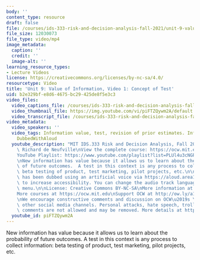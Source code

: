 ```yaml
---
body: ''
content_type: resource
draft: false
file: /courses/ids-333-risk-and-decision-analysis-fall-2021/unit-9-value-of-info-video-1_360p_16_9.mp4
file_size: 12030073
file_type: video/mp4
image_metadata:
  caption: ''
  credit: ''
  image-alt: ''
learning_resource_types:
- Lecture Videos
license: https://creativecommons.org/licenses/by-nc-sa/4.0/
resourcetype: Video
title: 'Unit 9: Value of Information, Video 1: Concept of Test'
uid: b2e329bf-e8d6-4675-bc29-425de8f5e3c3
video_files:
  video_captions_file: /courses/ids-333-risk-and-decision-analysis-fall-2021/1TU95aAZrajU_1dTyVY-2JtNtvmlWv1x7_transcript.webvtt
  video_thumbnail_file: https://img.youtube.com/vi/piFTZQywm2A/default.jpg
  video_transcript_file: /courses/ids-333-risk-and-decision-analysis-fall-2021/1TU95aAZrajU_1dTyVY-2JtNtvmlWv1x7_transcript.pdf
video_metadata:
  video_speakers: ''
  video_tags: Information value, test, revision of prior estimates. Information collection,
    DubbedWithAloud
  youtube_description: "MIT IDS.333 Risk and Decision Analysis, Fall 2021\nInstructor:\
    \ Richard de Neufville\nView the complete course: https://ocw.mit.edu/courses/ids-333-risk-and-decision-analysis-fall-2021/\n\
    YouTube Playlist: https://www.youtube.com/playlist?list=PLUl4u3cNGP62jwhTqp8_1kwrkDkxZhpQC\n\
    \nNew information has value because it allows us to learn about the probability\
    \ of future outcomes.  A test in this context is any process to collect information:\
    \ beta testing of product, test marketing, pilot projects, etc.\n\nThis video\
    \ has been dubbed using an artificial voice via https://aloud.area120.google.com\
    \ to increase accessibility. You can change the audio track language in the Settings\
    \ menu.\n\nLicense: Creative Commons BY-NC-SA\nMore information at https://ocw.mit.edu/terms\n\
    More courses at https://ocw.mit.edu\nSupport OCW at http://ow.ly/a1If50zVRlQ\n\
    \nWe encourage constructive comments and discussion on OCW\u2019s YouTube and\
    \ other social media channels. Personal attacks, hate speech, trolling, and inappropriate\
    \ comments are not allowed and may be removed. More details at https://ocw.mit.edu/comments."
  youtube_id: piFTZQywm2A
---
```

New information has value because it allows us to learn about the probability of future outcomes. A test in this context is any process to collect information: beta testing of product, test marketing, pilot projects, etc.